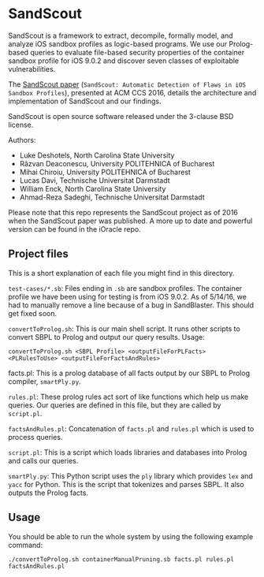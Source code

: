 # SandScout

SandScout is a framework to extract, decompile, formally model, and analyze iOS sandbox profiles as logic-based programs. We use our Prolog-based queries to evaluate file-based security properties of the container sandbox profile for iOS 9.0.2 and discover seven classes of exploitable vulnerabilities.

The [SandScout paper](https://dl.acm.org/doi/10.1145/2976749.2978336) (`SandScout: Automatic Detection of Flaws in iOS Sandbox Profiles`), presented at ACM CCS 2016, details the architecture and implementation of SandScout and our findings.

SandScout is open source software released under the 3-clause BSD license.

Authors:
  * Luke Deshotels, North Carolina State University
  * Răzvan Deaconescu, University POLITEHNICA of Bucharest
  * Mihai Chiroiu, University POLITEHNICA of Bucharest
  * Lucas Davi, Technische Universitat Darmstadt
  * William Enck, North Carolina State University
  * Ahmad-Reza Sadeghi, Technische Universitat Darmstadt

Please note that this repo represents the SandScout project as of 2016 when the SandScout paper was published. A more up to date and powerful version can be found in the iOracle repo.

## Project files

This is a short explanation of each file you might find in this directory.

`test-cases/*.sb`: Files ending in `.sb` are sandbox profiles. The container profile we have been using for testing is from iOS 9.0.2. As of 5/14/16, we had to manually remove a line because of a bug in SandBlaster. This should get fixed soon.

`convertToProlog.sh`: This is our main shell script.  It runs other scripts to convert SBPL to Prolog and output our query results. Usage:

```
convertToProlog.sh <SBPL Profile> <outputFileForPLFacts> <PLRulesToUse> <outputFileForFactsAndRules>
```

facts.pl: This is a prolog database of all facts output by our SBPL to Prolog compiler, `smartPly.py`.

`rules.pl`: These prolog rules act sort of like functions which help us make queries. Our queries are defined in this file, but they are called by `script.pl`.

`factsAndRules.pl`: Concatenation of `facts.pl` and `rules.pl` which is used to process queries.

`script.pl`: This is a script which loads libraries and databases into Prolog and calls our queries.

`smartPly.py`: This Python script uses the `ply` library which provides `lex` and `yacc` for Python. This is the script that tokenizes and parses SBPL. It also outputs the Prolog facts.

## Usage

You should be able to run the whole system by using the following example command:

```
./convertToProlog.sh containerManualPruning.sb facts.pl rules.pl factsAndRules.pl
```
